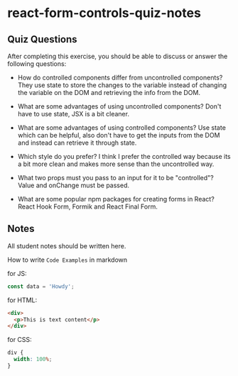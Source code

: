 # react-form-controls-quiz-notes

## Quiz Questions

After completing this exercise, you should be able to discuss or answer the following questions:

- How do controlled components differ from uncontrolled components?
  They use state to store the changes to the variable instead of changing the variable on the DOM and retrieving the info from the DOM.

- What are some advantages of using uncontrolled components?
  Don't have to use state, JSX is a bit cleaner.

- What are some advantages of using controlled components?
  Use state which can be helpful, also don't have to get the inputs from the DOM and instead can retrieve it through state.

- Which style do you prefer?
  I think I prefer the controlled way because its a bit more clean and makes more sense than the uncontrolled way.

- What two props must you pass to an input for it to be "controlled"?
  Value and onChange must be passed.

- What are some popular npm packages for creating forms in React?
  React Hook Form, Formik and React Final Form.

## Notes

All student notes should be written here.

How to write `Code Examples` in markdown

for JS:

```javascript
const data = 'Howdy';
```

for HTML:

```html
<div>
  <p>This is text content</p>
</div>
```

for CSS:

```css
div {
  width: 100%;
}
```
